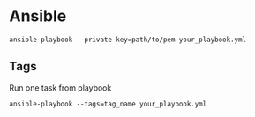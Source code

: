 # Ansible

    ansible-playbook --private-key=path/to/pem your_playbook.yml

## Tags

Run one task from playbook

    ansible-playbook --tags=tag_name your_playbook.yml
